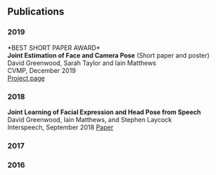 
## Publications
### 2019
\*BEST SHORT PAPER AWARD\*  
**Joint Estimation of Face and Camera Pose** (Short paper and poster)  
David Greenwood, Sarah Taylor and Iain Matthews  
CVMP, December 2019  
[Project page](./pages/joint-estimation-of-face-and-camera-pose.html)

### 2018
**Joint Learning of Facial Expression and Head Pose from Speech**  
David Greenwood, Iain Matthews, and Stephen Laycock  
Interspeech, September 2018
[Paper](https://www.isca-speech.org/archive/Interspeech_2018/pdfs/2587.pdf)

### 2017
### 2016
